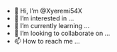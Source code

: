 - 👋 Hi, I’m @Xyeremi54X
- 👀 I’m interested in ...
- 🌱 I’m currently learning ...
- 💞️ I’m looking to collaborate on ...
- 📫 How to reach me ...

<!---
Xyeremi54X/Xyeremi54X is a ✨ special ✨ repository because its `README.md` (this file) appears on your GitHub profile.
You can click the Preview link to take a look at your changes.
--->
